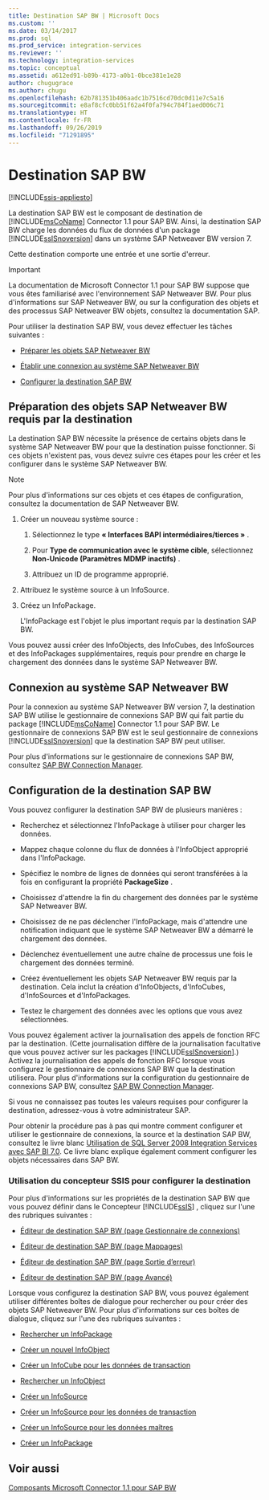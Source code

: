 ```yaml
---
title: Destination SAP BW | Microsoft Docs
ms.custom: ''
ms.date: 03/14/2017
ms.prod: sql
ms.prod_service: integration-services
ms.reviewer: ''
ms.technology: integration-services
ms.topic: conceptual
ms.assetid: a612ed91-b89b-4173-a0b1-0bce381e1e28
author: chugugrace
ms.author: chugu
ms.openlocfilehash: 62b781351b406aadc1b7516cd70dc0d11e7c5a16
ms.sourcegitcommit: e8af8cfc0bb51f62a4f0fa794c784f1aed006c71
ms.translationtype: HT
ms.contentlocale: fr-FR
ms.lasthandoff: 09/26/2019
ms.locfileid: "71291895"
---
```

# <a name="sap-bw-destination"></a>Destination SAP BW

[!INCLUDE[ssis-appliesto](../../includes/ssis-appliesto-ssvrpluslinux-asdb-asdw-xxx.md)]


  La destination SAP BW est le composant de destination de [!INCLUDE[msCoName](../../includes/msconame-md.md)] Connector 1.1 pour SAP BW. Ainsi, la destination SAP BW charge les données du flux de données d'un package [!INCLUDE[ssISnoversion](../../includes/ssisnoversion-md.md)] dans un système SAP Netweaver BW version 7.  
  
 Cette destination comporte une entrée et une sortie d'erreur.  
  
> [!IMPORTANT]  
>  La documentation de Microsoft Connector 1.1 pour SAP BW suppose que vous êtes familiarisé avec l'environnement SAP Netweaver BW. Pour plus d'informations sur SAP Netweaver BW, ou sur la configuration des objets et des processus SAP Netweaver BW objets, consultez la documentation SAP.  
  
 Pour utiliser la destination SAP BW, vous devez effectuer les tâches suivantes :  
  
-   [Préparer les objets SAP Netweaver BW](#bkmk_Prepare_Objects)  
  
-   [Établir une connexion au système SAP Netweaver BW](#bkmk_Connect_Database)  
  
-   [Configurer la destination SAP BW](#bkmk_Configure_Destination)  
  
##  <a name="bkmk_Prepare_Objects"></a> Préparation des objets SAP Netweaver BW requis par la destination  
 La destination SAP BW nécessite la présence de certains objets dans le système SAP Netweaver BW pour que la destination puisse fonctionner. Si ces objets n'existent pas, vous devez suivre ces étapes pour les créer et les configurer dans le système SAP Netweaver BW.  
  
> [!NOTE]  
>  Pour plus d'informations sur ces objets et ces étapes de configuration, consultez la documentation de SAP Netweaver BW.  
  
1.  Créer un nouveau système source :  
  
    1.  Sélectionnez le type **« Interfaces BAPI intermédiaires/tierces »** .  
  
    2.  Pour **Type de communication avec le système cible**, sélectionnez **Non-Unicode (Paramètres MDMP inactifs)** .  
  
    3.  Attribuez un ID de programme approprié.  
  
2.  Attribuez le système source à un InfoSource.  
  
3.  Créez un InfoPackage.  
  
     L'InfoPackage est l'objet le plus important requis par la destination SAP BW.  
  
 Vous pouvez aussi créer des InfoObjects, des InfoCubes, des InfoSources et des InfoPackages supplémentaires, requis pour prendre en charge le chargement des données dans le système SAP Netweaver BW.  
  
##  <a name="bkmk_Connect_Database"></a> Connexion au système SAP Netweaver BW  
 Pour la connexion au système SAP Netweaver BW version 7, la destination SAP BW utilise le gestionnaire de connexions SAP BW qui fait partie du package [!INCLUDE[msCoName](../../includes/msconame-md.md)] Connector 1.1 pour SAP BW. Le gestionnaire de connexions SAP BW est le seul gestionnaire de connexions [!INCLUDE[ssISnoversion](../../includes/ssisnoversion-md.md)] que la destination SAP BW peut utiliser.  
  
 Pour plus d'informations sur le gestionnaire de connexions SAP BW, consultez [SAP BW Connection Manager](../../integration-services/connection-manager/sap-bw-connection-manager.md).  
  
##  <a name="bkmk_Configure_Destination"></a> Configuration de la destination SAP BW  
 Vous pouvez configurer la destination SAP BW de plusieurs manières :  
  
-   Recherchez et sélectionnez l'InfoPackage à utiliser pour charger les données.  
  
-   Mappez chaque colonne du flux de données à l'InfoObject approprié dans l'InfoPackage.  
  
-   Spécifiez le nombre de lignes de données qui seront transférées à la fois en configurant la propriété **PackageSize** .  
  
-   Choisissez d'attendre la fin du chargement des données par le système SAP Netweaver BW.  
  
-   Choisissez de ne pas déclencher l'InfoPackage, mais d'attendre une notification indiquant que le système SAP Netweaver BW a démarré le chargement des données.  
  
-   Déclenchez éventuellement une autre chaîne de processus une fois le chargement des données terminé.  
  
-   Créez éventuellement les objets SAP Netweaver BW requis par la destination. Cela inclut la création d'InfoObjects, d'InfoCubes, d'InfoSources et d'InfoPackages.  
  
-   Testez le chargement des données avec les options que vous avez sélectionnées.  
  
 Vous pouvez également activer la journalisation des appels de fonction RFC par la destination. (Cette journalisation diffère de la journalisation facultative que vous pouvez activer sur les packages [!INCLUDE[ssISnoversion](../../includes/ssisnoversion-md.md)].) Activez la journalisation des appels de fonction RFC lorsque vous configurez le gestionnaire de connexions SAP BW que la destination utilisera. Pour plus d'informations sur la configuration du gestionnaire de connexions SAP BW, consultez [SAP BW Connection Manager](../../integration-services/connection-manager/sap-bw-connection-manager.md).  
  
 Si vous ne connaissez pas toutes les valeurs requises pour configurer la destination, adressez-vous à votre administrateur SAP.  
  
 Pour obtenir la procédure pas à pas qui montre comment configurer et utiliser le gestionnaire de connexions, la source et la destination SAP BW, consultez le livre blanc [Utilisation de SQL Server 2008 Integration Services avec SAP BI 7.0](https://go.microsoft.com/fwlink/?LinkID=137090). Ce livre blanc explique également comment configurer les objets nécessaires dans SAP BW.  
  
### <a name="using-the-ssis-designer-to-configure-the-destination"></a>Utilisation du concepteur SSIS pour configurer la destination  
 Pour plus d'informations sur les propriétés de la destination SAP BW que vous pouvez définir dans le Concepteur [!INCLUDE[ssIS](../../includes/ssis-md.md)] , cliquez sur l'une des rubriques suivantes :  
  
-   [Éditeur de destination SAP BW &#40;page Gestionnaire de connexions&#41;](../../integration-services/data-flow/sap-bw-destination-editor-connection-manager-page.md)  
  
-   [Éditeur de destination SAP BW &#40;page Mappages&#41;](../../integration-services/data-flow/sap-bw-destination-editor-mappings-page.md)  
  
-   [Éditeur de destination SAP BW &#40;page Sortie d’erreur&#41;](../../integration-services/data-flow/sap-bw-destination-editor-error-output-page.md)  
  
-   [Éditeur de destination SAP BW &#40;page Avancé&#41;](../../integration-services/data-flow/sap-bw-destination-editor-advanced-page.md)  
  
 Lorsque vous configurez la destination SAP BW, vous pouvez également utiliser différentes boîtes de dialogue pour rechercher ou pour créer des objets SAP Netweaver BW. Pour plus d'informations sur ces boîtes de dialogue, cliquez sur l'une des rubriques suivantes :  
  
-   [Rechercher un InfoPackage](../../integration-services/data-flow/look-up-infopackage.md)  
  
-   [Créer un nouvel InfoObject](../../integration-services/data-flow/create-new-infoobject.md)  
  
-   [Créer un InfoCube pour les données de transaction](../../integration-services/data-flow/create-infocube-for-transaction-data.md)  
  
-   [Rechercher un InfoObject](../../integration-services/data-flow/look-up-infoobject.md)  
  
-   [Créer un InfoSource](../../integration-services/data-flow/create-infosource.md)  
  
-   [Créer un InfoSource pour les données de transaction](../../integration-services/data-flow/create-infosource-for-transaction-data.md)  
  
-   [Créer un InfoSource pour les données maîtres](../../integration-services/data-flow/create-infosource-for-master-data.md)  
  
-   [Créer un InfoPackage](../../integration-services/data-flow/create-infopackage.md)  
  
## <a name="see-also"></a>Voir aussi  
 [Composants Microsoft Connector 1.1 pour SAP BW](../../integration-services/microsoft-connector-for-sap-bw-components.md)  
  
  
